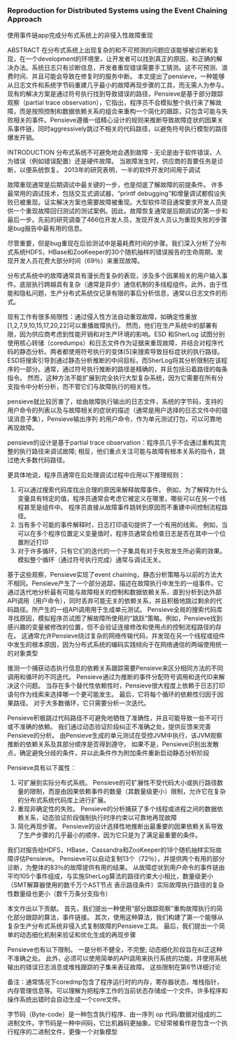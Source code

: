 ### Reproduction for Distributed Systems using the Event Chaining Approach
使用事件链app完成分布式系统上的非侵入性故障重现

ABSTRACT 
在分布式系统上出现复杂的和不可预测的问题应该能够被诊断和复现，在一个development的环境里，让开发者可以找到真正的原因，和正确的解决办法。系统日志只有诊断信息，开发者重现错误需要手工猜测。这不可预测、浪费时间、并且可能会导致在修复时的服务中断。
本文提出了pensieve，一种能够从日志文件和系统字节码重建几乎最小的故障再现步骤的工具，而无需人为参与。现有的解决方案是通过符号执行找到导致错误的路径，Pensieve是基于部分跟踪观察（partial trace observation），它指出，程序员不会模拟整个执行来了解故障，而是按照控制和数据依赖关系的组合来重构一个简化的跟踪，只包含可能与失败相关的事件。Pensieve遵循一组精心设计的规则来推断导致故障症状的因果关系事件链，同时aggressively跳过不相关的代码路径，以避免符号执行模型的路径爆发开销。

INTRODUCTION
分布式系统不可避免地会遇到故障 - 无论是由于软件错误，人为错误（例如错误配置）还是硬件故障。 当故障发生时，供应商的首要任务是诊断，以便系统恢复。 2013年的研究表明，一半的软件开发时间用于调试

故障重现通常是后期调试中最关键的一步，也是彻底了解故障的前提条件。 许多最常用的调试技术，包括交互式调试器，“printf debugging”和增量调试都假设失败已被重现。证实解决方案也需要故障被重现。大型软件项目通常要求开发人员提供一个重现故障回归测试的测试案例。因此，故障恢复通常是后期调试的第一步和最后一步。先前的研究调查了466位开发人员，发现开发人员认为重现失败的步骤是bug报告中最有用的信息。

尽管重要，但是bug重现在后验测试中是最耗费时间的步骤。我们深入分析了分布式系统HDFS，HBase和ZooKeeper的30个随机抽样的错误报告的生命周期，发现开发人员花费大部分时间（69％）来重现故障。

分布式系统中的故障通常具有漫长而复杂的表现，涉及多个因果相关的用户输入事件。底层执行跨越具有复杂（通常是异步）通信机制的多线程组件。此外，由于性能和隐私问题，生产分布式系统仅记录有限的事后分析信息，通常以日志文件的形式。

现有工作有很多局限性：通过侵入性方法自动重现故障，如确定性重放[1,2,7,9,10,15,17,20,22]可以重播故障执行。 然而，他们在生产系统中的部署有限，因为供应商考虑到性能开销和对生产环境的影响。ESD 和SherLog 试图分别使用核心转储（coredumps）和日志文件作为证据来重现故障，并结合对程序代码的静态分析。两者都使用符号执行的变体[5]来搜索导致目标症状的执行路径。ESD将搜索引导到通过静态分析推断的中间目标，而SherLog将其分析限制在该程序的一部分。通常，通过符号执行推断的路径是精确的，并且包括沿着路径的每条指令。 然而，这种方法不能扩展到完全执行大型复杂系统，因为它需要在所有分支指令中分析分析，而不管它们与故障执行的相关性。

pensieve就比较厉害了，给由故障执行输出的日志文件，系统的字节码，支持的用户命令的列表以及与故障相关的症状的描述（通常是用户选择的日志文件中的错误消息子集），Pensieve输出序列 的用户命令，作为单元测试打包，可以可靠地再现故障。

pensieve的设计是基于partial trace observation：程序员几乎不会通过重构其完整的执行路径来调试故障; 相反，他们重点关注可能与故障有根本关系的指令，跳过绝大多数代码路径。

更具体地说，程序员通常在后处理调试过程中应用以下推理规则：
1. 可以通过搜索代码库找出合理的原因来解释故障事件。 例如，为了解释为什么变量具有特定的值，程序员通常会考虑它被定义在哪里，哪些可以在另一个线程甚至是组件中。 程序员直接从故障事件跳转到原因而不重建中间控制流程路径。
2. 当有多个可能的事件解释时，日志打印语句提供了一个有用的线索。 例如，当可以在多个程序位置定义变量值时，程序员通常会检查日志是否在其中一个位置附近打印
3. 对于许多循环，只有它们的迭代的一个子集具有对于失败发生所必需的效果。 模拟整个循环（通过符号执行完成）通常与调试无关。

基于这些观察，Pensieve实现了event chaining，静态分析策略与以前的方法大不相同。Pensieve产生了一个部分追踪，描述在故障执行中发生的一组事件。它通过迭代地分析最有可能与故障相关的控制和数据依赖关系，直到分析到达外部API调用（用户命令），同时丢弃可能无关的依赖关系，并且积极地跳过剩余的代码路径。所产生的一组API调用用于生成单元测试。 Pensieve全局的搜索代码库寻找原因，模拟程序员试图了解故障所使用的“跳跃”策略。例如，Pensieve找到感兴趣的变量被修改的位置，但不会验证连接修改和使用点的控制流程路径的存在。 这通常允许Pensieve绕过复杂的网络传输代码，并发现在另一个线程或组件中发生的根本原因，因为分布式系统的编码实践倾向于在网络通信的两端使用统一的对象类型

推测一个捕获动态执行信息的依赖关系跟踪需要Pensieve来区分相同方法的不同调用和循环的不同迭代。 Pensieve通过为推断的事件分配符号调用和迭代ID来解决这个问题。 当存在多个替代性依赖性时，Pensieve很大程度上依赖于日志打印语句作为线索来选择哪一个更可能发生。 最后，它将每个循环的依赖性归因于因果路径。 对于大多数循环，它只需要分析一次迭代。

Pensieve积极跳过代码路径不可避免地牺牲了准确性，并且可能导致一些不可行或不准确的依赖。 我们通过动态验证阶段纠正不准确之处，提供反馈来完善Pensieve的分析。 由Pensieve生成的单元测试在受控JVM中执行，该JVM观察推断的依赖关系及其部分顺序是否得到遵守。 如果不是，Pensieve识别出发散点，确定避免分歧的条件，并以此条件作为附加条件重新启动静态分析阶段

Pensieve具有以下属性：
1. 可扩展到实际分布式系统。 Pensieve的可扩展性不受代码大小或执行路径数量的限制，而是由因果依赖事件的数量（其数量级更小）限制，允许它在复杂的分布式系统代码库上进行扩展。
2. 重现非确定性的失败。 Pensieve的分析捕获了多个线程或进程之间的数据依赖关系，动态验证阶段强制执行时序约束以可靠地再现故障
3. 简化再现步骤。 Pensieve的设计选择性地推断出最重要的因果依赖关系导致了生产步骤的几乎最小的顺序，因为它只是为了满足最重要的条件。

我们对报告给HDFS，HBase，Cassandra和ZooKeeper的18个随机抽样实际故障评估Pensieve。 Pensieve可以自动复制13个（72％），并提供两个有用的部分诊断，为整体的83％的故障提供有用的结果。 从故障症状到用户命令的事件链由平均105个事件组成，与实施SherLog算法的路径约束大小相比，数量级更小（SMT解算器使用的数千万个AST节点 表示路径条件）实际故障执行路径的复杂性数量级也更小（数千万条分支指令）

本文作出以下贡献。 首先，我们提出一种使用“部分跟踪观察”重构故障执行的简化部分跟踪的算法，事件链接。 其次，使用这种算法，我们构建了第一个能够从复杂生产分布式系统非侵入式复制故障的Pensieve工具。 最后，我们提出一个简单的动态细化机制来验证和优化生成的再现步骤

Pensieve也有以下限制。 一是分析不健全，不完整; 动态细化阶段旨在纠正这种不准确之处。 此外，必须可以使用简单的API调用来执行系统的功能，并使用系统输出的错误日志消息或堆栈跟踪的子集来表征故障。 这些限制在第6节详细讨论


备注：通常情况下coredmp包含了程序运行时的内存，寄存器状态，堆栈指针，内存管理信息等。可以理解为把程序工作的当前状态存储成一个文件。许多程序和操作系统出错时会自动生成一个core文件。

字节码（Byte-code）是一种包含执行程序、由一序列 op 代码/数据对组成的二进制文件。字节码是一种中间码，它比机器码更抽象。它经常被看作是包含一个执行程序的二进制文件，更像一个对象模型